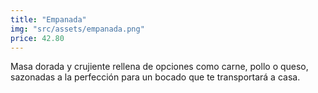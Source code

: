```yaml
---
title: "Empanada"
img: "src/assets/empanada.png"
price: 42.80
---
```


Masa dorada y crujiente rellena de opciones como carne, pollo o queso, sazonadas a la perfección para un bocado que te transportará a casa.